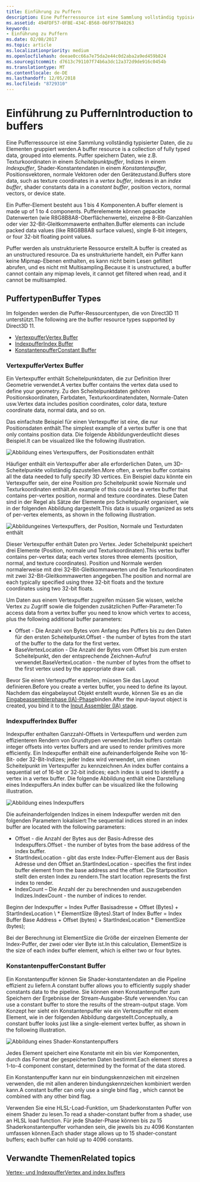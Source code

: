 ```yaml
---
title: Einführung zu Puffern
description: Eine Pufferressource ist eine Sammlung vollständig typisierter Daten, die zu Elementen gruppiert werden.
ms.assetid: 494FDF57-0FBE-434C-B568-06F977B40263
keywords:
- Einführung zu Puffern
ms.date: 02/08/2017
ms.topic: article
ms.localizationpriority: medium
ms.openlocfilehash: deeae0cc66a7e75da2e44c0d2aba2a9ed459b824
ms.sourcegitcommit: d7613c791107f74b6a3dc12a372d9de916c0454b
ms.translationtype: MT
ms.contentlocale: de-DE
ms.lasthandoff: 12/05/2018
ms.locfileid: "8729310"
---
```

# <a name="introduction-to-buffers"></a><span data-ttu-id="29a67-104">Einführung zu Puffern</span><span class="sxs-lookup"><span data-stu-id="29a67-104">Introduction to buffers</span></span>


<span data-ttu-id="29a67-105">Eine Pufferressource ist eine Sammlung vollständig typisierter Daten, die zu Elementen gruppiert werden.</span><span class="sxs-lookup"><span data-stu-id="29a67-105">A buffer resource is a collection of fully typed data, grouped into elements.</span></span> <span data-ttu-id="29a67-106">Puffer speichern Daten, wie z.B. Texturkoordinaten in einem *Scheitelpunktpuffer*, Indizes in einem *Indexpuffer*, Shader-Konstantendaten in einem *Konstantenpuffer*, Positionsvektoren, normale Vektoren oder den Gerätezustand.</span><span class="sxs-lookup"><span data-stu-id="29a67-106">Buffers store data, such as texture coordinates in a *vertex buffer*, indexes in an *index buffer*, shader constants data in a *constant buffer*, position vectors, normal vectors, or device state.</span></span>

<span data-ttu-id="29a67-107">Ein Puffer-Element besteht aus 1 bis 4 Komponenten.</span><span class="sxs-lookup"><span data-stu-id="29a67-107">A buffer element is made up of 1 to 4 components.</span></span> <span data-ttu-id="29a67-108">Pufferelemente können gepackte Datenwerten (wie R8G8B8A8-Oberflächenwerte), einzelne 8-Bit-Ganzahlen oder vier 32-Bit-Gleitkommawerte enthalten.</span><span class="sxs-lookup"><span data-stu-id="29a67-108">Buffer elements can include packed data values (like R8G8B8A8 surface values), single 8-bit integers, or four 32-bit floating point values.</span></span>

<span data-ttu-id="29a67-109">Puffer werden als unstrukturierte Ressource erstellt.</span><span class="sxs-lookup"><span data-stu-id="29a67-109">A buffer is created as an unstructured resource.</span></span> <span data-ttu-id="29a67-110">Da es unstrukturierte handelt, ein Puffer kann keine Mipmap-Ebenen enthalten, es kann nicht beim Lesen gefiltert abrufen, und es nicht mit Multisampling.</span><span class="sxs-lookup"><span data-stu-id="29a67-110">Because it is unstructured, a buffer cannot contain any mipmap levels, it cannot get filtered when read, and it cannot be multisampled.</span></span>

## <a name="span-idbuffertypesspanspan-idbuffertypesspanspan-idbuffertypesspanbuffer-types"></a><span data-ttu-id="29a67-111"><span id="Buffer_Types"></span><span id="buffer_types"></span><span id="BUFFER_TYPES"></span>Puffertypen</span><span class="sxs-lookup"><span data-stu-id="29a67-111"><span id="Buffer_Types"></span><span id="buffer_types"></span><span id="BUFFER_TYPES"></span>Buffer Types</span></span>


<span data-ttu-id="29a67-112">Im folgenden werden die Puffer-Ressourcentypen, die von Direct3D 11 unterstützt.</span><span class="sxs-lookup"><span data-stu-id="29a67-112">The following are the buffer resource types supported by Direct3D 11.</span></span>

-   [<span data-ttu-id="29a67-113">Vertexpuffer</span><span class="sxs-lookup"><span data-stu-id="29a67-113">Vertex Buffer</span></span>](#vertex-buffer)
-   [<span data-ttu-id="29a67-114">Indexpuffer</span><span class="sxs-lookup"><span data-stu-id="29a67-114">Index Buffer</span></span>](#index-buffer)
-   [<span data-ttu-id="29a67-115">Konstantenpuffer</span><span class="sxs-lookup"><span data-stu-id="29a67-115">Constant Buffer</span></span>](#shader-constant-buffer)

### <a name="span-idvertexbufferspanspan-idvertexbufferspanspan-idvertexbufferspanspan-idvertex-bufferspanvertex-buffer"></a><span data-ttu-id="29a67-116"><span id="Vertex_Buffer"></span><span id="vertex_buffer"></span><span id="VERTEX_BUFFER"></span><span id="vertex-buffer"></span>Vertexpuffer</span><span class="sxs-lookup"><span data-stu-id="29a67-116"><span id="Vertex_Buffer"></span><span id="vertex_buffer"></span><span id="VERTEX_BUFFER"></span><span id="vertex-buffer"></span>Vertex Buffer</span></span>

<span data-ttu-id="29a67-117">Ein Vertexpuffer enthält Scheitelpunktdaten, die zur Definition Ihrer Geometrie verwendet.</span><span class="sxs-lookup"><span data-stu-id="29a67-117">A vertex buffer contains the vertex data used to define your geometry.</span></span> <span data-ttu-id="29a67-118">Zu den Scheitelpunktdaten gehören Positionskoordinaten, Farbdaten, Texturkoordinatendaten, Normale-Daten usw.</span><span class="sxs-lookup"><span data-stu-id="29a67-118">Vertex data includes position coordinates, color data, texture coordinate data, normal data, and so on.</span></span>

<span data-ttu-id="29a67-119">Das einfachste Beispiel für einen Vertexpuffer ist eine, die nur Positionsdaten enthält.</span><span class="sxs-lookup"><span data-stu-id="29a67-119">The simplest example of a vertex buffer is one that only contains position data.</span></span> <span data-ttu-id="29a67-120">Die folgende Abbildungverdeutlicht dieses Beispiel.</span><span class="sxs-lookup"><span data-stu-id="29a67-120">It can be visualized like the following illustration.</span></span>

![Abbildung eines Vertexpuffers, der Positionsdaten enthält](images/d3d10-resources-single-element-vb2.png)

<span data-ttu-id="29a67-122">Häufiger enthält ein Vertexpuffer aber alle erforderlichen Daten, um 3D-Scheitelpunkte vollständig dazustellen.</span><span class="sxs-lookup"><span data-stu-id="29a67-122">More often, a vertex buffer contains all the data needed to fully specify 3D vertices.</span></span> <span data-ttu-id="29a67-123">Ein Beispiel dazu könnte ein Vertexpuffer sein, der eine Position pro Scheitelpunkt sowie Normale und Texturkoordinaten enthält.</span><span class="sxs-lookup"><span data-stu-id="29a67-123">An example of this could be a vertex buffer that contains per-vertex position, normal and texture coordinates.</span></span> <span data-ttu-id="29a67-124">Diese Daten sind in der Regel als Sätze der Elemente pro Scheitelpunkt organisiert, wie in der folgenden Abbildung dargestellt.</span><span class="sxs-lookup"><span data-stu-id="29a67-124">This data is usually organized as sets of per-vertex elements, as shown in the following illustration.</span></span>

![Abbildungeines Vertexpuffers, der Position, Normale und Texturdaten enthält](images/d3d10-vertex-buffer-element.png)

<span data-ttu-id="29a67-126">Dieser Vertexpuffer enthält Daten pro Vertex. Jeder Scheitelpunkt speichert drei Elemente (Position, normale und Texturkoordinaten).</span><span class="sxs-lookup"><span data-stu-id="29a67-126">This vertex buffer contains per-vertex data; each vertex stores three elements (position, normal, and texture coordinates).</span></span> <span data-ttu-id="29a67-127">Position und Normale werden normalerweise mit drei 32-Bit-Gleitkommawerten und die Texturkoordinaten mit zwei 32-Bit-Gleitkommawerten angegeben.</span><span class="sxs-lookup"><span data-stu-id="29a67-127">The position and normal are each typically specified using three 32-bit floats and the texture coordinates using two 32-bit floats.</span></span>

<span data-ttu-id="29a67-128">Um Daten aus einem Vertexpuffer zugreifen müssen Sie wissen, welche Vertex zu Zugriff sowie die folgenden zusätzlichen Puffer-Parameter:</span><span class="sxs-lookup"><span data-stu-id="29a67-128">To access data from a vertex buffer you need to know which vertex to access, plus the following additional buffer parameters:</span></span>

-   <span data-ttu-id="29a67-129">Offset - Die Anzahl von Bytes vom Anfang des Puffers bis zu den Daten für den ersten Scheitelpunkt.</span><span class="sxs-lookup"><span data-stu-id="29a67-129">Offset - the number of bytes from the start of the buffer to the data for the first vertex.</span></span>
-   <span data-ttu-id="29a67-130">BaseVertexLocation - Die Anzahl der Bytes vom Offset bis zum ersten Scheitelpunkt, den der entsprechende Zeichnen-Aufruf verwendet.</span><span class="sxs-lookup"><span data-stu-id="29a67-130">BaseVertexLocation - the number of bytes from the offset to the first vertex used by the appropriate draw call.</span></span>

<span data-ttu-id="29a67-131">Bevor Sie einen Vertexpuffer erstellen, müssen Sie das Layout definieren.</span><span class="sxs-lookup"><span data-stu-id="29a67-131">Before you create a vertex buffer, you need to define its layout.</span></span> <span data-ttu-id="29a67-132">Nachdem das eingabelayout Objekt erstellt wurde, können Sie es an die [Eingabeassemblerphase (IA)-Phase](input-assembler-stage--ia-.md)binden.</span><span class="sxs-lookup"><span data-stu-id="29a67-132">After the input-layout object is created, you bind it to the [Input Assembler (IA) stage](input-assembler-stage--ia-.md).</span></span>

### <a name="span-idindexbufferspanspan-idindexbufferspanspan-idindexbufferspanspan-idindex-bufferspanindex-buffer"></a><span data-ttu-id="29a67-133"><span id="Index_Buffer"></span><span id="index_buffer"></span><span id="INDEX_BUFFER"></span><span id="index-buffer"></span>Indexpuffer</span><span class="sxs-lookup"><span data-stu-id="29a67-133"><span id="Index_Buffer"></span><span id="index_buffer"></span><span id="INDEX_BUFFER"></span><span id="index-buffer"></span>Index Buffer</span></span>

<span data-ttu-id="29a67-134">Indexpuffer enthalten Ganzzahl-Offsets in Vertexpuffern und werden zum effizienteren Rendern von Grundtypen verwendet.</span><span class="sxs-lookup"><span data-stu-id="29a67-134">Index buffers contain integer offsets into vertex buffers and are used to render primitives more efficiently.</span></span> <span data-ttu-id="29a67-135">Ein Indexpuffer enthält eine aufeinanderfolgende Reihe von 16-Bit- oder 32-Bit-Indizes; jeder Index wird verwendet, um einen Scheitelpunkt im Vertexpuffer zu kennzeichnen.</span><span class="sxs-lookup"><span data-stu-id="29a67-135">An index buffer contains a sequential set of 16-bit or 32-bit indices; each index is used to identify a vertex in a vertex buffer.</span></span> <span data-ttu-id="29a67-136">Die folgende Abbildung enthält eine Darstellung eines Indexpuffers.</span><span class="sxs-lookup"><span data-stu-id="29a67-136">An index buffer can be visualized like the following illustration.</span></span>

![Abbildung eines Indexpuffers](images/d3d10-index-buffer.png)

<span data-ttu-id="29a67-138">Die aufeinanderfolgenden Indizes in einem Indexpuffer werden mit den folgenden Parametern lokalisiert:</span><span class="sxs-lookup"><span data-stu-id="29a67-138">The sequential indices stored in an index buffer are located with the following parameters:</span></span>

-   <span data-ttu-id="29a67-139">Offset - die Anzahl der Bytes aus der Basis-Adresse des Indexpuffers.</span><span class="sxs-lookup"><span data-stu-id="29a67-139">Offset - the number of bytes from the base address of the index buffer.</span></span>
-   <span data-ttu-id="29a67-140">StartIndexLocation - gibt das erste Index-Puffer-Element aus der Basis Adresse und den Offset an.</span><span class="sxs-lookup"><span data-stu-id="29a67-140">StartIndexLocation - specifies the first index buffer element from the base address and the offset.</span></span> <span data-ttu-id="29a67-141">Die Startposition stellt den ersten Index zu rendern.</span><span class="sxs-lookup"><span data-stu-id="29a67-141">The start location represents the first index to render.</span></span>
-   <span data-ttu-id="29a67-142">IndexCount – Die Anzahl der zu berechnenden und auszugebenden Indizes.</span><span class="sxs-lookup"><span data-stu-id="29a67-142">IndexCount - the number of indices to render.</span></span>

<span data-ttu-id="29a67-143">Beginn der Indexpuffer = Index Puffer Basisadresse + Offset (Bytes) + StartIndexLocation \ \* ElementSize (Bytes).</span><span class="sxs-lookup"><span data-stu-id="29a67-143">Start of Index Buffer = Index Buffer Base Address + Offset (bytes) + StartIndexLocation \* ElementSize (bytes);</span></span>

<span data-ttu-id="29a67-144">Bei der Berechnung ist ElementSize die Größe der einzelnen Elemente der Index-Puffer, der zwei oder vier Byte ist.</span><span class="sxs-lookup"><span data-stu-id="29a67-144">In this calculation, ElementSize is the size of each index buffer element, which is either two or four bytes.</span></span>

### <a name="span-idshaderconstantbufferspanspan-idshaderconstantbufferspanspan-idshaderconstantbufferspanspan-idshader-constant-bufferspanconstant-buffer"></a><span data-ttu-id="29a67-145"><span id="Shader_Constant_Buffer"></span><span id="shader_constant_buffer"></span><span id="SHADER_CONSTANT_BUFFER"></span><span id="shader-constant-buffer"></span>Konstantenpuffer</span><span class="sxs-lookup"><span data-stu-id="29a67-145"><span id="Shader_Constant_Buffer"></span><span id="shader_constant_buffer"></span><span id="SHADER_CONSTANT_BUFFER"></span><span id="shader-constant-buffer"></span>Constant Buffer</span></span>

<span data-ttu-id="29a67-146">Ein Konstantenpuffer können Sie Shader-konstantendaten an die Pipeline effizient zu liefern.</span><span class="sxs-lookup"><span data-stu-id="29a67-146">A constant buffer allows you to efficiently supply shader constants data to the pipeline.</span></span> <span data-ttu-id="29a67-147">Sie können einen Konstantenpuffer zum Speichern der Ergebnisse der Stream-Ausgabe-Stufe verwenden.</span><span class="sxs-lookup"><span data-stu-id="29a67-147">You can use a constant buffer to store the results of the stream-output stage.</span></span> <span data-ttu-id="29a67-148">Vom Konzept her sieht ein Konstantenpuffer wie ein Vertexpuffer mit einem Element, wie in der folgenden Abbildung dargestellt.</span><span class="sxs-lookup"><span data-stu-id="29a67-148">Conceptually, a constant buffer looks just like a single-element vertex buffer, as shown in the following illustration.</span></span>

![Abbildung eines Shader-Konstantenpuffers](images/d3d10-shader-resource-buffer.png)

<span data-ttu-id="29a67-150">Jedes Element speichert eine Konstante mit ein bis vier Komponenten, durch das Format der gespeicherten Daten bestimmt.</span><span class="sxs-lookup"><span data-stu-id="29a67-150">Each element stores a 1-to-4 component constant, determined by the format of the data stored.</span></span>

<span data-ttu-id="29a67-151">Ein Konstantenpuffer kann nur ein bindungskennzeichen mit einzelnen verwenden, die mit allen anderen bindungskennzeichen kombiniert werden kann.</span><span class="sxs-lookup"><span data-stu-id="29a67-151">A constant buffer can only use a single bind flag , which cannot be combined with any other bind flag.</span></span>

<span data-ttu-id="29a67-152">Verwenden Sie eine HLSL-Load-Funktion, um Shaderkonstanten Puffer von einem Shader zu lesen.</span><span class="sxs-lookup"><span data-stu-id="29a67-152">To read a shader-constant buffer from a shader, use an HLSL load function.</span></span> <span data-ttu-id="29a67-153">Für jede Shader-Phase können bis zu 15 Shaderkonstantenpuffer vorhanden sein, die jeweils bis zu 4096 Konstanten umfassen können.</span><span class="sxs-lookup"><span data-stu-id="29a67-153">Each shader stage allows up to 15 shader-constant buffers; each buffer can hold up to 4096 constants.</span></span>

## <a name="span-idrelated-topicsspanrelated-topics"></a><span data-ttu-id="29a67-154"><span id="related-topics"></span>Verwandte Themen</span><span class="sxs-lookup"><span data-stu-id="29a67-154"><span id="related-topics"></span>Related topics</span></span>


[<span data-ttu-id="29a67-155">Vertex- und Indexpuffer</span><span class="sxs-lookup"><span data-stu-id="29a67-155">Vertex and index buffers</span></span>](vertex-and-index-buffers.md)

 

 




